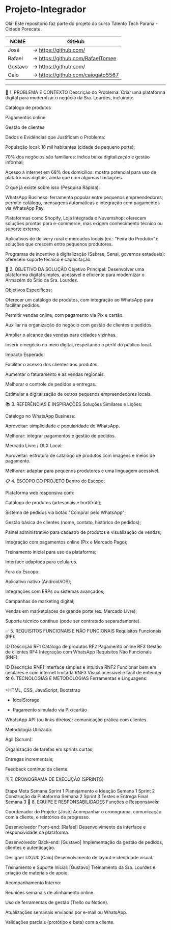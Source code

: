 # Projeto-Integrador

Olá! Este repositório faz parte do projeto do curso Talento Tech Parana - Cidade Porecatu. 

NOME                               |GitHub
-----------------------------------|----------------------------------------
José                               |-> https://github.com/
Rafael                             |-> https://github.com/RafaelTomee
Gustavo                            |-> https://github.com/
Caio                               |-> https://github.com/caiogato5567
----------------------------------------------------------------------------


📌 1. PROBLEMA E CONTEXTO
Descrição do Problema:
Criar uma plataforma digital para modernizar o negócio da Sra. Lourdes, incluindo:

Catálogo de produtos

Pagamentos online

Gestão de clientes

Dados e Evidências que Justificam o Problema:

População local: 18 mil habitantes (cidade de pequeno porte);

70% dos negócios são familiares: indica baixa digitalização e gestão informal;

Acesso à internet em 68% dos domicílios: mostra potencial para uso de plataformas digitais, ainda que com algumas limitações.

O que já existe sobre isso (Pesquisa Rápida):

WhatsApp Business: ferramenta popular entre pequenos empreendedores; permite catálogo, mensagens automáticas e integração com pagamentos via WhatsApp Pay.

Plataformas como Shopify, Loja Integrada e Nuvemshop: oferecem soluções prontas para e-commerce, mas exigem conhecimento técnico ou suporte externo.

Aplicativos de delivery rural e mercados locais (ex.: "Feira do Produtor"): soluções que crescem entre pequenos produtores.

Programas de incentivo à digitalização (Sebrae, Senai, governos estaduais): oferecem suporte técnico e capacitação.

🎯 2. OBJETIVO DA SOLUÇÃO
Objetivo Principal:
Desenvolver uma plataforma digital simples, acessível e eficiente para modernizar o Armazém do Sítio da Sra. Lourdes.

Objetivos Específicos:

Oferecer um catálogo de produtos, com integração ao WhatsApp para facilitar pedidos.

Permitir vendas online, com pagamento via Pix e cartão.

Auxiliar na organização do negócio com gestão de clientes e pedidos.

Ampliar o alcance das vendas para cidades vizinhas.

Inserir o negócio no meio digital, respeitando o perfil do público local.

Impacto Esperado:

Facilitar o acesso dos clientes aos produtos.

Aumentar o faturamento e as vendas regionais.

Melhorar o controle de pedidos e entregas.

Estimular a digitalização de outros pequenos empreendedores locais.

📚 3. REFERÊNCIAS E INSPIRAÇÕES
Soluções Similares e Lições:

Catálogo no WhatsApp Business:

Aproveitar: simplicidade e popularidade do WhatsApp.

Melhorar: integrar pagamentos e gestão de pedidos.

Mercado Livre / OLX Local:

Aproveitar: estrutura de catálogo de produtos com imagens e meios de pagamento.

Melhorar: adaptar para pequenos produtores e uma linguagem acessível.

📋 4. ESCOPO DO PROJETO
Dentro do Escopo:

Plataforma web responsiva com:

Catálogo de produtos (artesanais e hortifrúti);

Sistema de pedidos via botão "Comprar pelo WhatsApp";

Gestão básica de clientes (nome, contato, histórico de pedidos);

Painel administrativo para cadastro de produtos e visualização de vendas;

Integração com pagamentos online (Pix e Mercado Pago);

Treinamento inicial para uso da plataforma;

Interface adaptada para celulares.

Fora do Escopo:

Aplicativo nativo (Android/iOS);

Integrações com ERPs ou sistemas avançados;

Campanhas de marketing digital;

Vendas em marketplaces de grande porte (ex: Mercado Livre);

Suporte técnico contínuo (pode ser contratado separadamente).

✅ 5. REQUISITOS FUNCIONAIS E NÃO FUNCIONAIS
Requisitos Funcionais (RF):


ID	Descrição
RF1	Catálogo de produtos
RF2	Pagamento online
RF3	Gestão de clientes
RF4	Integração com WhatsApp
Requisitos Não Funcionais (RNF):


ID	Descrição
RNF1	Interface simples e intuitiva
RNF2	Funcionar bem em celulares e com internet limitada
RNF3	Visual acessível e fácil de entender
🛠️ 6. TECNOLOGIAS E METODOLOGIAS
Ferramentas e Linguagens:

+HTML, CSS, JavaScript, Bootstrap

+ localStorage

+ Pagamento simulado via Pix/cartão 



WhatsApp API (ou links diretos): comunicação prática com clientes.

Metodologia Utilizada:

Ágil (Scrum):

Organização de tarefas em sprints curtas;

Entregas incrementais;

Feedback contínuo da cliente.

🗓️ 7. CRONOGRAMA DE EXECUÇÃO (SPRINTS)

Etapa	Meta	Semana
Sprint 1	Planejamento e Ideação	Semana 1
Sprint 2	Construção da Plataforma	Semana 2
Sprint 3	Testes e Entrega Final	Semana 3
👥 8. EQUIPE E RESPONSABILIDADES
Funções e Responsáveis:

Coordenador do Projeto: [José]
Acompanhar o cronograma, comunicação com a cliente, e relatórios de progresso.

Desenvolvedor Front-end: [Rafael]
Desenvolvimento da interface e responsividade da plataforma.

Desenvolvedor Back-end: [Gustavo]
Implementação da gestão de pedidos, clientes e autenticação.

Designer UX/UI: [Caio]
Desenvolvimento de layout e identidade visual.

Treinamento e Suporte Inicial: [Gustavo]
Treinamento da Sra. Lourdes e criação de materiais de apoio.

Acompanhamento Interno:

Reuniões semanais de alinhamento online.

Uso de ferramentas de gestão (Trello ou Notion).

Atualizações semanais enviadas por e-mail ou WhatsApp.

Validações parciais (protótipo e beta) com a cliente.


